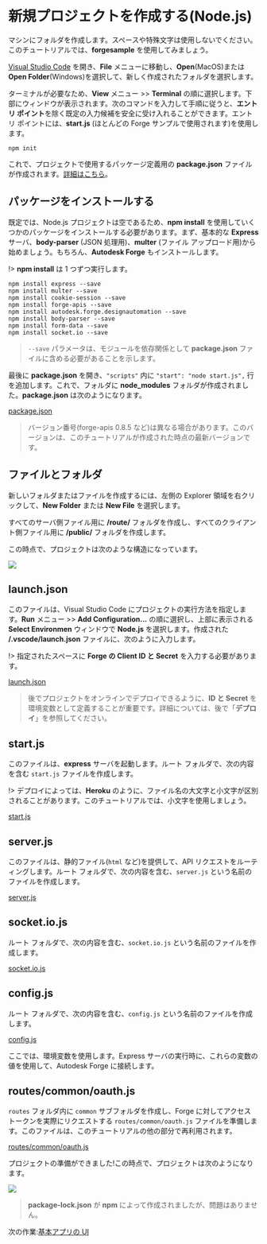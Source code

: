 # 新規プロジェクトを作成する(Node.js)

マシンにフォルダを作成します。スペースや特殊文字は使用しないでください。このチュートリアルでは、**forgesample** を使用してみましょう。

[Visual Studio Code](https://code.visualstudio.com/download) を開き、**File** メニューに移動し、**Open**(MacOS)または **Open Folder**(Windows)を選択して、新しく作成されたフォルダを選択します。 

ターミナルが必要なため、**View** メニュー >> **Terminal** の順に選択します。下部にウィンドウが表示されます。次のコマンドを入力して手順に従うと、**エントリ ポイント**を除く既定の入力候補を安全に受け入れることができます。エントリ ポイントには、**start.js** (ほとんどの Forge サンプルで使用されます)を使用します。

```
npm init
```

これで、プロジェクトで使用するパッケージ定義用の **package.json** ファイルが作成されます。[詳細はこちら](https://docs.npmjs.com/files/package.json)。

## パッケージをインストールする

既定では、Node.js プロジェクトは空であるため、**npm install** を使用していくつかのパッケージをインストールする必要があります。まず、基本的な **Express** サーバ、**body-parser** (JSON 処理用)、**multer** (ファイル アップロード用)から始めましょう。もちろん、**Autodesk Forge** もインストールします。

!> **npm install** は 1 つずつ実行します。

```
npm install express --save
npm install multer --save
npm install cookie-session --save
npm install forge-apis --save
npm install autodesk.forge.designautomation --save
npm install body-parser --save
npm install form-data --save
npm install socket.io --save
```

> `--save` パラメータは、モジュールを依存関係として **package.json** ファイルに含める必要があることを示します。

最後に **package.json** を開き、`"scripts"` 内に `"start": "node start.js",` 行を追加します。これで、フォルダに **node_modules** フォルダが作成されました。**package.json** は次のようになります。

[package.json](_snippets/modifymodels/node/package.json ':include :type=code json')

> バージョン番号(forge-apis 0.8.5 など)は異なる場合があります。このバージョンは、このチュートリアルが作成された時点の最新バージョンです。

## ファイルとフォルダ

新しいフォルダまたはファイルを作成するには、左側の Explorer 領域を右クリックして、**New Folder** または **New File** を選択します。

すべてのサーバ側ファイル用に **/route/** フォルダを作成し、すべてのクライアント側ファイル用に **/public/** フォルダを作成します。

この時点で、プロジェクトは次のような構造になっています。

![](_media/nodejs/vs_code_explorer_da.png) 

## launch.json

このファイルは、Visual Studio Code にプロジェクトの実行方法を指定します。**Run** メニュー >> **Add Configuration...** の順に選択し、上部に表示される **Select Environmen** ウィンドウで **Node.js** を選択します。作成された **/.vscode/launch.json** ファイルに、次のように入力します。

!> 指定されたスペースに **Forge の Client ID と Secret** を入力する必要があります。

[launch.json](_snippets/modifymodels/node/launch.json ':include :type=code json')

> 後でプロジェクトをオンラインでデプロイできるように、**ID と Secret** を環境変数として定義することが重要です。詳細については、後で「**デプロイ**」を参照してください。

## start.js

このファイルは、**express** サーバを起動します。ルート フォルダで、次の内容を含む `start.js` ファイルを作成します。

!> デプロイによっては、**Heroku** のように、ファイル名の大文字と小文字が区別されることがあります。このチュートリアルでは、小文字を使用しましょう。

[start.js](_snippets/modifymodels/node/start.js ':include :type=code javascript')

## server.js

このファイルは、静的ファイル(`html` など)を提供して、API リクエストをルーティングします。ルート フォルダで、次の内容を含む、`server.js` という名前のファイルを作成します。

[server.js](_snippets/modifymodels/node/server.js ':include :type=code javascript')

## socket.io.js

ルート フォルダで、次の内容を含む、`socket.io.js` という名前のファイルを作成します。

[socket.io.js](_snippets/modifymodels/node/socket.io.js ':include :type=code javascript')

## config.js

ルート フォルダで、次の内容を含む、`config.js` という名前のファイルを作成します。

[config.js](_snippets/modifymodels/node/config.js ':include :type=code javascript')

ここでは、環境変数を使用します。Express サーバの実行時に、これらの変数の値を使用して、Autodesk Forge に接続します。

## routes/common/oauth.js

`routes` フォルダ内に `common` サブフォルダを作成し、Forge に対してアクセス トークンを実際にリクエストする `routes/common/oauth.js` ファイルを準備します。このファイルは、このチュートリアルの他の部分で再利用されます。

[routes/common/oauth.js](_snippets/modifymodels/node/routes/common/oauth.js ':include :type=code javascript')

プロジェクトの準備ができました!この時点で、プロジェクトは次のようになります。

![](_media/nodejs/vs_code_project_da.PNG) 

> **package-lock.json** が **npm** によって作成されましたが、問題はありません。

次の作業:[基本アプリの UI](/ja-JP/designautomation/html/README.md)
